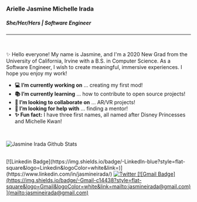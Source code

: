 ### Arielle Jasmine Michelle Irada
##### _She/Her/Hers_ | Software Engineer
---
<br/>

✨ Hello everyone! My name is Jasmine, and I'm a 2020 New Grad from the University of California, Irvine with a B.S. in Computer Science. As a Software Engineer, I wish to create meaningful, immersive experiences. I hope you enjoy my work!

- **💻 I’m currently working on** ... creating my first mod!
- **📚 I’m currently learning** ... how to contribute to open source projects!
- **🤝 I’m looking to collaborate on** ... AR/VR projects!
- **🙇 I’m looking for help with** ... finding a mentor!
- **✨ Fun fact:** I have three first names, all named after Disney Princesses and Michelle Kwan!


<br />

![Jasmine Irada Github Stats](https://github-readme-stats.vercel.app/api?username=airada&show_icons=true&title_color=2C6975&icon_color=CDE0C9&text_color=6BB2A0&bg_color=FFFFFF)

<br />
[![Linkedin Badge](https://img.shields.io/badge/-LinkedIn-blue?style=flat-square&logo=Linkedin&logoColor=white&link=)](https://www.linkedin.com/in/jasmineirada/)
<a href="https://twitter.com/jasmineirada" target="_blank"><img src="https://img.shields.io/badge/-Twitter-1ca0f1?style=flat-square&labelColor=1ca0f1&logo=twitter&logoColor=white" alt="Twitter">
[![Gmail Badge](https://img.shields.io/badge/-Gmail-c14438?style=flat-square&logo=Gmail&logoColor=white&link=mailto:jasmineirada@gmail.com)](mailto:jasmineirada@gmail.com)
